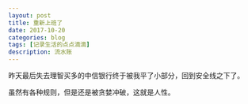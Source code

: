 ```yaml
---
layout: post
title: 重新上班了
date: 2017-10-20
categories: blog
tags: [记录生活的点点滴滴]
description: 流水账
---
```


昨天最后失去理智买多的中信银行终于被我平了小部分，回到安全线之下了。

虽然有各种规则，但是还是被贪婪冲破，这就是人性。